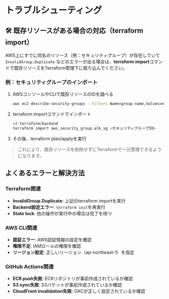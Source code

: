 # トラブルシューティング

## 🛠️ 既存リソースがある場合の対応（terraform import）

AWS上にすでに同名のリソース（例：セキュリティグループ）が存在していて
`InvalidGroup.Duplicate` などのエラーが出る場合は、**terraform import**コマンドで既存リソースをTerraform管理下に取り込んでください。

### 例：セキュリティグループのインポート

1. AWSコンソールやCLIで既存リソースのIDを調べる
   ```bash
   aws ec2 describe-security-groups --filters Name=group-name,Values=nestjs-hannibal-3-alb-sg Name=vpc-id,Values=<VPC_ID> --query 'SecurityGroups[0].GroupId' --output text
   ```

2. terraform importコマンドでインポート
   ```bash
   cd terraform/backend
   terraform import aws_security_group.alb_sg <セキュリティグループID>
   ```

3. その後、terraform plan/applyを実行

> これにより、既存リソースを削除せずにTerraformで一元管理できるようになります。

## よくあるエラーと解決方法

### Terraform関連
- **InvalidGroup.Duplicate**: 上記のterraform importを実行
- **Backend設定エラー**: `terraform init`を再実行
- **State lock**: 他の操作が実行中の場合は完了を待つ

### AWS CLI関連
- **認証エラー**: AWS認証情報の設定を確認
- **権限不足**: IAMロールの権限を確認
- **リージョン設定**: 正しいリージョン（ap-northeast-1）を指定

### GitHub Actions関連
- **ECR push失敗**: ECRリポジトリが事前作成されているか確認
- **S3 sync失敗**: S3バケットが事前作成されているか確認
- **CloudFront invalidation失敗**: OACが正しく設定されているか確認